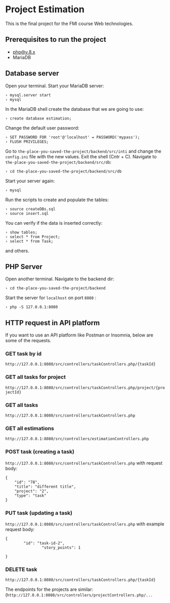 # Project Estimation

This is the final project for the FMI course Web technologies.

## Prerequisites to run the project

 - php@v.8.x
 - MariaDB

## Database server

Open your terminal.
Start your MariaDB server:

    › mysql.server start
    › mysql

   In the MariaDB shell create the database that we are going to use:

    › create database estimation;

   Change the default user password:

    › SET PASSWORD FOR 'root'@'localhost' = PASSWORD('mypass');
    › FLUSH PRIVILEGES;

Go to `the-place-you-saved-the-project/backend/src/inti` and change the `config.ini` file with the new values.
Exit the shell (Cntr + C).
Navigate to `the-place-you-saved-the-project/backend/src/db`:

    › cd the-place-you-saved-the-project/backend/src/db

Start your server again:

    › mysql

Run the scripts to create and populate the tables:

    › source createDBs.sql
    › source insert.sql

You can verify if the data is inserted correctly:

    › show tables;
    › select * from Project;
    › select * from Task;
and others.


## PHP Server

Open another terminal.
Navigate to the backend dir:

    › cd the-place-you-saved-the-project/backend

Start the server for `localhost` on port `8080` :

    › php -S 127.0.0.1:8080

## HTTP request in API platform

If you want to use an API platform like Postman or Insomnia, below are some of the requests.
### GET task by id
`http://127.0.0.1:8080/src/controllers/taskControllers.php/{taskId}`
### GET all tasks for project
`http://127.0.0.1:8080/src/controllers/taskControllers.php/project/{projectId}`
### GET all tasks
`http://127.0.0.1:8080/src/controllers/taskControllers.php`
### GET all estimations
`http://127.0.0.1:8080/src/controllers/estimationControllers.php`
### POST task (creating a task)
`http://127.0.0.1:8080/src/controllers/taskControllers.php` with request body:

    {
        "id": "78",
        "title": "different title",
        "project": "2",
        "type": "task"
    }

### PUT task (updating a task)
`http://127.0.0.1:8080/src/controllers/taskControllers.php` with example request body:

    {
            "id": "task-id-2",
    				"story_points": 1
    
    }

### DELETE task
`http://127.0.0.1:8080/src/controllers/taskControllers.php/{taskId}`

The endpoints for the projects are similar:
(`http://127.0.0.1:8080/src/controllers/projectControllers.php/...`

